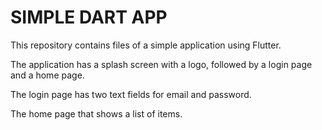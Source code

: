 # SIMPLE DART APP

This repository contains files of a simple application using Flutter. 

The application has a splash screen with a logo, followed by a login page and a home page. 

The login page has two text fields for email and password. 

The home page that shows a list of items.
